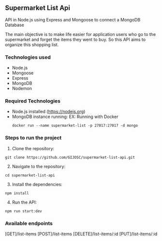 ## Supermarket List Api

API in Node.js using Express and Mongoose to connect a MongoDB Database

The main objective is to make life easier for application users who go to the
supermarket and forget the items they went to buy.
So this API aims to organize this shopping list.

### Technologies used

- Node.js
- Mongoose
- Express
- MongoDB
- Nodemon

### Required Technologies

- Node.js installed (https://nodejs.org)
- MongoDB instance running:
  EX: Running with Docker
  ```
  docker run --name supermarket-list -p 27017:27017 -d mongo
  ```

### Steps to run the project

1. Clone the repository:

```
git clone https://github.com/GIJOSC/supermarket-list-api.git
```

2. Navigate to the repository:

```
cd supermarket-list-api
```

3. Install the dependencies:

```
npm install
```

4. Run the API:

```
npm run start:dev
```

### Available endpoints

[GET]/list-items
[POST]/list-items
[DELETE]/list-items/:id
[PUT]/list-items/:id
